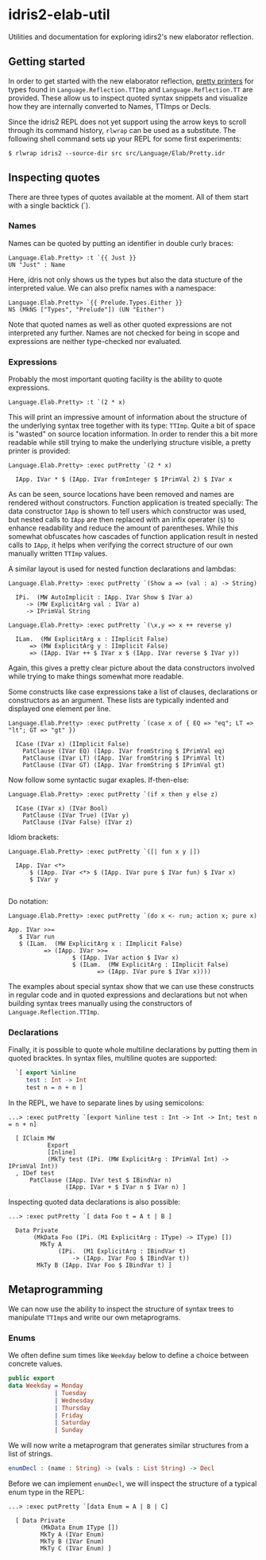 # idris2-elab-util
Utilities and documentation for exploring idirs2's new elaborator reflection.

## Getting started
In order to get started with the new elaborator reflection,
[pretty printers](/src/Language/Elab/Pretty.idr)
for types found in `Language.Reflection.TTImp` and `Language.Reflection.TT` are provided.
These allow us to inspect quoted syntax snippets and visualize
how they are internally converted to Names, TTImps or Decls.

Since the idris2 REPL does not yet support using the arrow keys
to scroll through its command history, `rlwrap` can be used as a substitute.
The following shell command sets up your REPL for some first experiments:

```
$ rlwrap idris2 --source-dir src src/Language/Elab/Pretty.idr
```

## Inspecting quotes
There are three types of quotes available at the moment.
All of them start with a single backtick (\`).

### Names
Names can be quoted by putting an identifier in double
curly braces:

```
Language.Elab.Pretty> :t `{{ Just }}
UN "Just" : Name
```

Here, idris not only shows us the types but also the
data stucture of the interpreted value. We can also
prefix names with a namespace:

```
Language.Elab.Pretty> `{{ Prelude.Types.Either }}
NS (MkNS ["Types", "Prelude"]) (UN "Either")
```

Note that quoted names as well as other quoted expressions
are not interpreted any further. Names are not checked for
being in scope and expressions are neither type-checked nor
evaluated.

### Expressions
Probably the most important quoting facility
is the ability to quote expressions.

```
Language.Elab.Pretty> :t `(2 * x)
```

This will print an impressive amount of information about the structure
of the underlying syntax tree together with its type: `TTImp`.
Quite a bit of space is "wasted" on source location
information. In order to render this a bit more readable while still
trying to make the underlying structure visible, a
pretty printer is provided:

```
Language.Elab.Pretty> :exec putPretty `(2 * x)

  IApp. IVar * $ (IApp. IVar fromInteger $ IPrimVal 2) $ IVar x

```

As can be seen, source locations have been removed and names
are rendered without constructors. Function application is
treated specially: The data constructor `IApp` is shown to
tell users which constructor was used, but nested calls to `IApp`
are then replaced with an infix operater (`$`) to enhance readability
and reduce the amount of parentheses. While this somewhat obfuscates
how cascades of function application result in nested calls
to `IApp`, it helps when verifying the correct structure of our own
manually written `TTImp` values.

A similar layout is used for nested function declarations
and lambdas:

```
Language.Elab.Pretty> :exec putPretty `(Show a => (val : a) -> String)

  IPi.  (MW AutoImplicit : IApp. IVar Show $ IVar a)
     -> (MW ExplicitArg val : IVar a)
     -> IPrimVal String

```

```
Language.Elab.Pretty> :exec putPretty `(\x,y => x ++ reverse y)

  ILam.  (MW ExplicitArg x : IImplicit False)
      => (MW ExplicitArg y : IImplicit False)
      => (IApp. IVar ++ $ IVar x $ (IApp. IVar reverse $ IVar y))

```

Again, this gives a pretty clear picture about the data constructors
involved while trying to make things somewhat more readable.

Some constructs like case expressions take a list
of clauses, declarations or constructors as an
argument. These lists are typically indented and displayed one
element per line.

```
Language.Elab.Pretty> :exec putPretty `(case x of { EQ => "eq"; LT => "lt"; GT => "gt" })

  ICase (IVar x) (IImplicit False)
    PatClause (IVar EQ) (IApp. IVar fromString $ IPrimVal eq)
    PatClause (IVar LT) (IApp. IVar fromString $ IPrimVal lt)
    PatClause (IVar GT) (IApp. IVar fromString $ IPrimVal gt)

```

Now follow some syntactic sugar exaples.
If-then-else:

```
Language.Elab.Pretty> :exec putPretty `(if x then y else z)

  ICase (IVar x) (IVar Bool)
    PatClause (IVar True) (IVar y)
    PatClause (IVar False) (IVar z)

```

Idiom brackets:

```
Language.Elab.Pretty> :exec putPretty `([| fun x y |])

  IApp. IVar <*>
      $ (IApp. IVar <*> $ (IApp. IVar pure $ IVar fun) $ IVar x)
      $ IVar y
              

```

Do notation:

```
Language.Elab.Pretty> :exec putPretty `(do x <- run; action x; pure x)

App. IVar >>=
   $ IVar run
   $ (ILam.  (MW ExplicitArg x : IImplicit False)
          => (IApp. IVar >>=
                  $ (IApp. IVar action $ IVar x)
                  $ (ILam.  (MW ExplicitArg : IImplicit False)
                         => (IApp. IVar pure $ IVar x))))

```

The examples about special syntax show that we can use these
constructs in regular code and in quoted expressions and declarations
but not when building syntax trees manually using the constructors
of `Language.Reflection.TTImp`.

### Declarations

Finally, it is possible to quote whole multiline declarations
by putting them in quoted bracktes. In syntax files, multiline
quotes are supported:

```idris
  `[ export %inline
     test : Int -> Int
     test n = n + n ]
```

In the REPL, we have to separate lines by using semicolons:

```
...> :exec putPretty `[export %inline test : Int -> Int -> Int; test n = n + n]

  [ IClaim MW
           Export
           [Inline]
           (MkTy test (IPi. (MW ExplicitArg : IPrimVal Int) -> IPrimVal Int))
  , IDef test
      PatClause (IApp. IVar test $ IBindVar n)
                (IApp. IVar + $ IVar n $ IVar n) ]

```

Inspecting quoted data declarations is also possible:

```
...> :exec putPretty `[ data Foo t = A t | B ]

  Data Private
       (MkData Foo (IPi. (M1 ExplicitArg : IType) -> IType) [])
         MkTy A
              (IPi.  (M1 ExplicitArg : IBindVar t)
                  -> (IApp. IVar Foo $ IBindVar t))
        MkTy B (IApp. IVar Foo $ IBindVar t) ]

```

## Metaprogramming

We can now use the ability to inspect the structure of
syntax trees to manipulate `TTImp`s and write our own
metaprograms.

### Enums

We often define sum times like `Weekday` below to define
a choice between concrete values.

```idris
public export
data Weekday = Monday
             | Tuesday
             | Wednesday
             | Thursday
             | Friday
             | Saturday
             | Sunday
```

We will now write a metaprogram that generates similar
structures from a list of strings.

```idris
enumDecl : (name : String) -> (vals : List String) -> Decl
```

Before we can implement `enumDecl`, we will inspect the
structure of a typical enum type in the REPL:

```
...> :exec putPretty `[data Enum = A | B | C]

  [ Data Private
         (MkData Enum IType [])
         MkTy A (IVar Enum)
         MkTy B (IVar Enum)
         MkTy C (IVar Enum) ]
                                              
```

